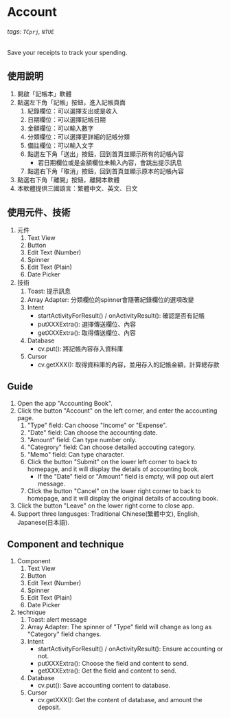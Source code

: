 # Account
###### tags: `TCprj`, `NTUE`
Save your receipts to track your spending.

## 使用說明
1.	開啟「記帳本」軟體
2.	點選左下角「記帳」按鈕，進入記帳頁面
    1. 紀錄欄位：可以選擇支出或是收入
    2. 日期欄位：可以選擇記帳日期
    3. 金額欄位：可以輸入數字
    4. 分類欄位：可以選擇更詳細的記帳分類
    5. 備註欄位：可以輸入文字
    6. 點選左下角「送出」按鈕，回到首頁並顯示所有的記帳內容
        + 若日期欄位或是金額欄位未輸入內容，會跳出提示訊息
    7. 點選右下角「取消」按鈕，回到首頁並顯示原本的記帳內容
3.	點選右下角「離開」按鈕，離開本軟體
4.	本軟體提供三國語言：繁體中文、英文、日文

## 使用元件、技術
1. 元件
    1. Text View
    2. Button
    3. Edit Text (Number)
    4. Spinner
    5. Edit Text (Plain)
    6. Date Picker
2. 技術
    1. Toast: 提示訊息
    2. Array Adapter: 分類欄位的spinner會隨著紀錄欄位的選項改變
    3. Intent
        + startActivityForResult() / onActivityResult(): 確認是否有記帳
        + putXXXExtra(): 選擇傳送欄位、內容
        + getXXXExtra(): 取得傳送欄位、內容
    4. Database
        + cv.put(): 將記帳內容存入資料庫
    5. Cursor
        + cv.getXXX(): 取得資料庫的內容，並用存入的記帳金額，計算總存款

## Guide
1.	Open the app "Accounting Book".
2.	Click the button "Account" on the left corner, and enter the accounting page.
    1. "Type" field: Can choose "Income" or "Expense".
    2. "Date" field: Can choose the accounting date.
    3. "Amount" field: Can type number only.
    4. "Categrory" field: Can choose detailed accouting category.
    5. "Memo" field: Can type character.
    6. Click the button "Submit" on the lower left corner to back to homepage, and it will display the details of accounting book.
        + If the "Date" field or "Amount" field is empty, will pop out alert message.
    7. Click the button "Cancel" on the lower right corner to back to homepage, and it will display the original details of accouting book.
3.	Click the button "Leave" on the lower right corne to close app.
4.	Support three langusges: Traditional Chinese(繁體中文), English, Japanese(日本語).

## Component and technique
1. Component
    1. Text View
    2. Button
    3. Edit Text (Number)
    4. Spinner
    5. Edit Text (Plain)
    6. Date Picker
2. technique
    1. Toast: alert message
    2. Array Adapter: The spinner of "Type" field will change as long as "Category" field changes.
    3. Intent
        + startActivityForResult() / onActivityResult(): Ensure accounting or not.
        + putXXXExtra(): Choose the field and content to send.
        + getXXXExtra(): Get the field and content to send.
    4. Database
        + cv.put(): Save accounting content to database.
    5. Cursor
        + cv.getXXX(): Get the content of database, and amount the deposit.
